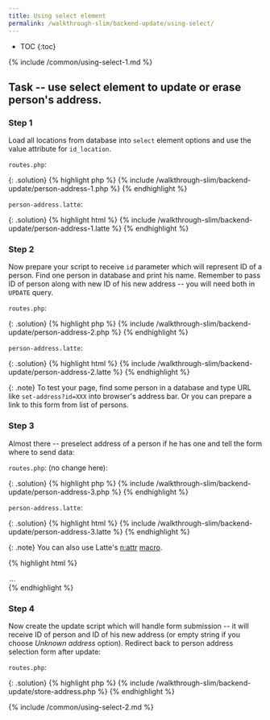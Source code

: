 ```yaml
---
title: Using select element
permalink: /walkthrough-slim/backend-update/using-select/
---
```


* TOC
{:toc}

{% include /common/using-select-1.md %}

## Task -- use select element to update or erase person's address.

### Step 1
Load all locations from database into `select` element options and use the value attribute for `id_location`.

`routes.php`:

{: .solution}
{% highlight php %}
{% include /walkthrough-slim/backend-update/person-address-1.php %}
{% endhighlight %}

`person-address.latte`:

{: .solution}
{% highlight html %}
{% include /walkthrough-slim/backend-update/person-address-1.latte %}
{% endhighlight %}

### Step 2
Now prepare your script to receive `id` parameter which will represent ID of a person. Find one person in
database and print his name. Remember to pass ID of person along with new ID of his new address -- you will need both
in `UPDATE` query.

`routes.php`:

{: .solution}
{% highlight php %}
{% include /walkthrough-slim/backend-update/person-address-2.php %}
{% endhighlight %}

`person-address.latte`:

{: .solution}
{% highlight html %}
{% include /walkthrough-slim/backend-update/person-address-2.latte %}
{% endhighlight %}

{: .note}
To test your page, find some person in a database and type URL like `set-address?id=XXX`
into browser's address bar. Or you can prepare a link to this form from list of persons.

### Step 3
Almost there -- preselect address of a person if he has one and tell the form where to send data:

`routes.php`: (no change here):

{: .solution}
{% highlight php %}
{% include /walkthrough-slim/backend-update/person-address-3.php %}
{% endhighlight %}

`person-address.latte`:

{: .solution}
{% highlight html %}
{% include /walkthrough-slim/backend-update/person-address-3.latte %}
{% endhighlight %}

{: .note}
You can also use Latte's [n:attr](https://latte.nette.org/en/macros#toc-n-attr) [macro](/walkthrough/templates/#macros).

{% highlight html %}
<option value="..." n:attr="selected => $person['id_location'] == $loc['id_location']">
  ...
</option>
{% endhighlight %}

### Step 4
Now create the update script which will handle form submission -- it will receive ID of person and ID of his new
address (or empty string if you choose *Unknown address* option). Redirect back to person address selection form
after update:

`routes.php`:

{: .solution}
{% highlight php %}
{% include /walkthrough-slim/backend-update/store-address.php %}
{% endhighlight %}

{% include /common/using-select-2.md %}